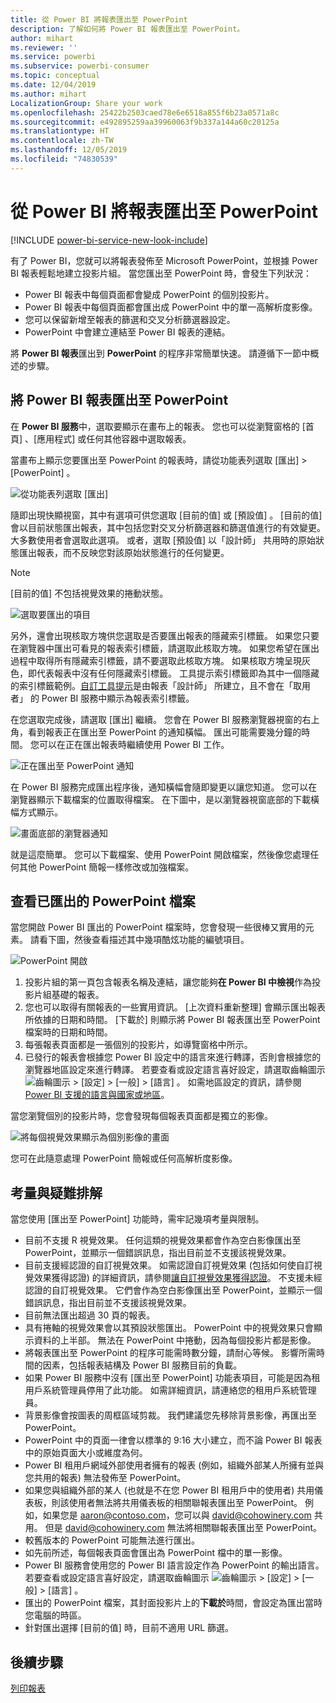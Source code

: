 ```yaml
---
title: 從 Power BI 將報表匯出至 PowerPoint
description: 了解如何將 Power BI 報表匯出至 PowerPoint。
author: mihart
ms.reviewer: ''
ms.service: powerbi
ms.subservice: powerbi-consumer
ms.topic: conceptual
ms.date: 12/04/2019
ms.author: mihart
LocalizationGroup: Share your work
ms.openlocfilehash: 25422b2503caed78e6e6518a855f6b23a0571a8c
ms.sourcegitcommit: e492895259aa39960063f9b337a144a60c20125a
ms.translationtype: HT
ms.contentlocale: zh-TW
ms.lasthandoff: 12/05/2019
ms.locfileid: "74830539"
---
```

# <a name="export-reports-from-power-bi-to-powerpoint"></a>從 Power BI 將報表匯出至 PowerPoint

[!INCLUDE [power-bi-service-new-look-include](../includes/power-bi-service-new-look-include.md)]

有了 Power BI，您就可以將報表發佈至 Microsoft PowerPoint，並根據 Power BI 報表輕鬆地建立投影片組。 當您匯出至 PowerPoint 時，會發生下列狀況：

* Power BI 報表中每個頁面都會變成 PowerPoint 的個別投影片。
* Power BI 報表中每個頁面都會匯出成 PowerPoint 中的單一高解析度影像。
* 您可以保留新增至報表的篩選和交叉分析篩選器設定。
* PowerPoint 中會建立連結至 Power BI 報表的連結。

將 **Power BI 報表**匯出到 **PowerPoint** 的程序非常簡單快速。 請遵循下一節中概述的步驟。

## <a name="export-your-power-bi-report-to-powerpoint"></a>將 Power BI 報表匯出至 PowerPoint
在 **Power BI 服務**中，選取要顯示在畫布上的報表。 您也可以從瀏覽窗格的 [首頁]  、[應用程式]  或任何其他容器中選取報表。

當畫布上顯示您要匯出至 PowerPoint 的報表時，請從功能表列選取 [匯出]   > [PowerPoint]  。

![從功能表列選取 [匯出]](media/end-user-powerpoint/power-bi-export.png)

隨即出現快顯視窗，其中有選項可供您選取 [目前的值]  或 [預設值]  。 [目前的值]  會以目前狀態匯出報表，其中包括您對交叉分析篩選器和篩選值進行的有效變更。 大多數使用者會選取此選項。 或者，選取 [預設值]  以「設計師」  共用時的原始狀態匯出報表，而不反映您對該原始狀態進行的任何變更。

> [!NOTE]
> [目前的值]  不包括視覺效果的捲動狀態。

![選取要匯出的項目](media/end-user-powerpoint/power-bi-current-values.png)
 
另外，還會出現核取方塊供您選取是否要匯出報表的隱藏索引標籤。 如果您只要在瀏覽器中匯出可看見的報表索引標籤，請選取此核取方塊。 如果您希望在匯出過程中取得所有隱藏索引標籤，請不要選取此核取方塊。 如果核取方塊呈現灰色，即代表報表中沒有任何隱藏索引標籤。 工具提示索引標籤即為其中一個隱藏的索引標籤範例。[自訂工具提示](../desktop-tooltips.md)是由報表「設計師」  所建立，且不會在「取用者」  的 Power BI 服務中顯示為報表索引標籤。 

在您選取完成後，請選取 [匯出]  繼續。 您會在 Power BI 服務瀏覽器視窗的右上角，看到報表正在匯出至 PowerPoint 的通知橫幅。 匯出可能需要幾分鐘的時間。 您可以在正在匯出報表時繼續使用 Power BI 工作。

![正在匯出至 PowerPoint 通知](media/end-user-powerpoint/power-bi-export-progress.png)

在 Power BI 服務完成匯出程序後，通知橫幅會隨即變更以讓您知道。 您可以在瀏覽器顯示下載檔案的位置取得檔案。 在下圖中，是以瀏覽器視窗底部的下載橫幅方式顯示。

![畫面底部的瀏覽器通知](media/end-user-powerpoint/power-bi-browsers.png)

就是這麼簡單。 您可以下載檔案、使用 PowerPoint 開啟檔案，然後像您處理任何其他 PowerPoint 簡報一樣修改或加強檔案。

## <a name="check-out-your-exported-powerpoint-file"></a>查看已匯出的 PowerPoint 檔案
當您開啟 Power BI 匯出的 PowerPoint 檔案時，您會發現一些很棒又實用的元素。 請看下圖，然後查看描述其中幾項酷炫功能的編號項目。

![PowerPoint 開啟](media/end-user-powerpoint/power-bi-powerpoint.png)

1. 投影片組的第一頁包含報表名稱及連結，讓您能夠**在 Power BI 中檢視**作為投影片組基礎的報表。
2. 您也可以取得有關報表的一些實用資訊。 [上次資料重新整理]  會顯示匯出報表所依據的日期和時間。 [下載於]  則顯示將 Power BI 報表匯出至 PowerPoint 檔案時的日期和時間。
3. 每張報表頁面都是一張個別的投影片，如導覽窗格中所示。 
4. 已發行的報表會根據您 Power BI 設定中的語言來進行轉譯，否則會根據您的瀏覽器地區設定來進行轉譯。 若要查看或設定語言喜好設定，請選取齒輪圖示 ![齒輪圖示](media/end-user-powerpoint/power-bi-settings-icon.png) > [設定]   > [一般]   > [語言]  。 如需地區設定的資訊，請參閱 [Power BI 支援的語言與國家或地區](../supported-languages-countries-regions.md)。


當您瀏覽個別的投影片時，您會發現每個報表頁面都是獨立的影像。

![將每個視覺效果顯示為個別影像的畫面](media/end-user-powerpoint/power-bi-images.png)

您可在此隨意處理 PowerPoint 簡報或任何高解析度影像。

## <a name="considerations-and-troubleshooting"></a>考量與疑難排解
當您使用 [匯出至 PowerPoint]  功能時，需牢記幾項考量與限制。

* 目前不支援 R 視覺效果。 任何這類的視覺效果都會作為空白影像匯出至 PowerPoint，並顯示一個錯誤訊息，指出目前並不支援該視覺效果。
* 目前支援經認證的自訂視覺效果。 如需認證自訂視覺效果 (包括如何使自訂視覺效果獲得認證) 的詳細資訊，請參閱[讓自訂視覺效果獲得認證](../developer/power-bi-custom-visuals-certified.md)。 不支援未經認證的自訂視覺效果。 它們會作為空白影像匯出至 PowerPoint，並顯示一個錯誤訊息，指出目前並不支援該視覺效果。
* 目前無法匯出超過 30 頁的報表。
* 具有捲軸的視覺效果會以其預設狀態匯出。 PowerPoint 中的視覺效果只會顯示資料的上半部。 無法在 PowerPoint 中捲動，因為每個投影片都是影像。 
* 將報表匯出至 PowerPoint 的程序可能需時數分鐘，請耐心等候。 影響所需時間的因素，包括報表結構及 Power BI 服務目前的負載。
* 如果 Power BI 服務中沒有 [匯出至 PowerPoint]  功能表項目，可能是因為租用戶系統管理員停用了此功能。 如需詳細資訊，請連絡您的租用戶系統管理員。
* 背景影像會按圖表的周框區域剪裁。 我們建議您先移除背景影像，再匯出至 PowerPoint。
* PowerPoint 中的頁面一律會以標準的 9:16 大小建立，而不論 Power BI 報表中的原始頁面大小或維度為何。
* Power BI 租用戶網域外部使用者擁有的報表 (例如，組織外部某人所擁有並與您共用的報表) 無法發佈至 PowerPoint。
* 如果您與組織外部的某人 (也就是不在您 Power BI 租用戶中的使用者) 共用儀表板，則該使用者無法將共用儀表板的相關聯報表匯出至 PowerPoint。 例如，如果您是 aaron@contoso.com，您可以與 david@cohowinery.com 共用。 但是 david@cohowinery.com 無法將相關聯報表匯出至 PowerPoint。
* 較舊版本的 PowerPoint 可能無法進行匯出。
* 如先前所述，每個報表頁面會匯出為 PowerPoint 檔中的單一影像。
* Power BI 服務會使用您的 Power BI 語言設定作為 PowerPoint 的輸出語言。 若要查看或設定語言喜好設定，請選取齒輪圖示 ![齒輪圖示](media/end-user-powerpoint/power-bi-settings-icon.png) > [設定]   > [一般]   > [語言]  。
* 匯出的 PowerPoint 檔案，其封面投影片上的**下載於**時間，會設定為匯出當時您電腦的時區。
* 針對匯出選擇 [目前的值]  時，目前不適用 URL 篩選。

## <a name="next-steps"></a>後續步驟
[列印報表](end-user-print.md)
